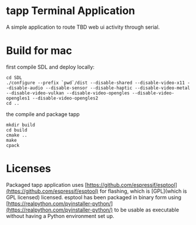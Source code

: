 # tapp Terminal Application

A simple application to route TBD web ui activity through serial.

# Build for mac
first compile SDL and deploy locally:
```
cd SDL
./configure --prefix `pwd`/dist --disable-shared --disable-video-x11 --disable-audio --disable-sensor --disable-haptic --disable-video-metal --disable-video-vulkan --disable-video-opengles --disable-video-opengles1 --disable-video-opengles2
cd ..
```
the compile and package tapp
```
mkdir build
cd build
cmake ..
make
cpack
```

# Licenses
Packaged tapp application uses [https://github.com/espressif/esptool](https://github.com/espressif/esptool) for flashing,
which is [GPL](which is GPL licensed) licensed.
esptool has been packaged in binary form using [https://realpython.com/pyinstaller-python/](https://realpython.com/pyinstaller-python/) 
to be usable as executable without having a Python environment set up.